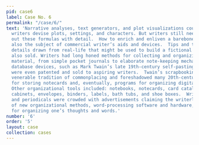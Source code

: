```yaml
---
pid: case6
label: Case No. 6
permalink: "/case/6/"
text: 'Narrative analyses, text generators, and plot visualizations could all help
  writers devise plots, settings, and characters. But writers still needed to flesh
  out these formulas with detail.  How to enrich and enliven a barebones plot was
  also the subject of commercial writer’s aids and devices.  Tips and tools for organizing
  details drawn from real-life that might be used to build a fictional world were
  also sold. Writers had long honed methods for collecting and organizing narrative
  material, from simple pocket journals to elaborate note-keeping mechanisms. Many
  database devices, such as Mark Twain’s late 19th-century self-pasting scrapbooks,
  were even patented and sold to aspiring writers.  Twain’s scrapbooking drew on the
  venerable tradition of commonplacing and foreshadowed many 20th-century inventions
  for storing notecards and, eventually, programs for organizing digital content.
  Other organizational tools included: notebooks, notecards, card catalogues, filing
  cabinets, envelopes, binders, labels, bath tubs, and shoe boxes.  Writing magazines
  and periodicals were crowded with advertisements claiming the writerly benefits
  of new organizational methods, word-processing software and hardware, and techniques
  for organizing one’s thoughts and words.'
number: '6'
order: '5'
layout: case
collection: cases
---
```

